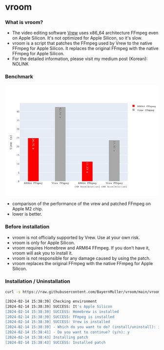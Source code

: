 # vroom

### What is vroom?
* The video editing software [Vrew](https://vrew.voyagerx.com/en/) uses x86_64 architecture FFmpeg even on Apple Silicon. It's not optimized for Apple Silicon, so it's slow.
* vroom is a script that patches the FFmpeg used by Vrew to the native FFmpeg for Apple Silicon. It replaces the original FFmpeg with the native FFmpeg for Apple Silicon.
* For the detailed information, please visit my medium post (Korean): NOLINK

### Benchmark
![benchmark](res/plot.png)
* comparison of the performance of the vrew and patched FFmpeg on Apple M2 chip.
* lower is better.

### Before installation
- vroom is not officially supported by Vrew. Use at your own risk.
- vroom is only for Apple Silicon.
- vroom requires Homebrew and ARM64 FFmpeg. If you don't have it, vroom will ask you to install it.
- vroom is not responsible for any damage caused by using the patch.
- vroom replaces the original FFmpeg with the native FFmpeg for Apple Silicon.


### Installation / Uninstallation

```bash
curl -s https://raw.githubusercontent.com/BayernMuller/vroom/main/vroom.sh | bash
```

```bash
[2024-02-14 15:38:39] Checking environment
[2024-02-14 15:38:39] SUCCESS: It's Apple Silicon
[2024-02-14 15:38:39] SUCCESS: Homebrew is installed
[2024-02-14 15:38:39] SUCCESS: FFmpeg is installed
[2024-02-14 15:38:39] SUCCESS: Vrew is installed
[2024-02-14 15:38:39] - Which do you want to do? (install/uninstall): install
[2024-02-14 15:38:41] - Do you want to continue? (y/n): y
[2024-02-14 15:38:43] Installing patch
[2024-02-14 15:38:43] SUCCESS: Installed patch
```

